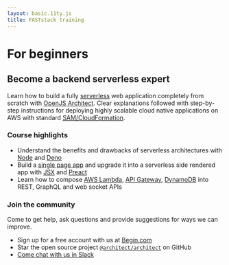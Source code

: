 ```yaml
---
layout: basic.11ty.js
title: FASTstack training
---
```


# For beginners
## Become a backend serverless expert

Learn how to build a fully [serverless](https://learn.begin.com/jargon#serverless) web application completely from scratch with [OpenJS Architect](https://arc.codes/). Clear explanations followed with step-by-step instructions for deploying highly scalable cloud native applications on AWS with standard [SAM/CloudFormation](https://docs.aws.amazon.com/serverless-application-model/latest/developerguide/what-is-sam.html).

### Course highlights

- Understand the benefits and drawbacks of serverless architectures with [Node](https://nodejs.org/en/) and [Deno]((https://deno.land/))
- Build a [single page app](/jargon#single-page-application) and upgrade it into a serverless side rendered app with [JSX](https://reactjs.org/docs/introducing-jsx.html) and [Preact](https://preactjs.com/)
- Learn how to compose [AWS Lambda](https://aws.amazon.com/lambda/), [API Gateway](https://docs.aws.amazon.com/apigateway/latest/developerguide/welcome.html), [DynamoDB](https://aws.amazon.com/dynamodb/) into REST, GraphQL and web socket APIs

### Join the community

Come to get help, ask questions and provide suggestions for ways we can improve.

- Sign up for a free account with us at [Begin.com](https://begin.com)
- Star the open source project [`@architect/architect`](https://github.com/architect/architect) on GitHub
- [Come chat with us in Slack](https://join.slack.com/t/architecture-as-text/shared_invite/MjE2MzU4Nzg0NTY1LTE1MDA2NzgyMzYtODE2NzRkOGRmYw)
